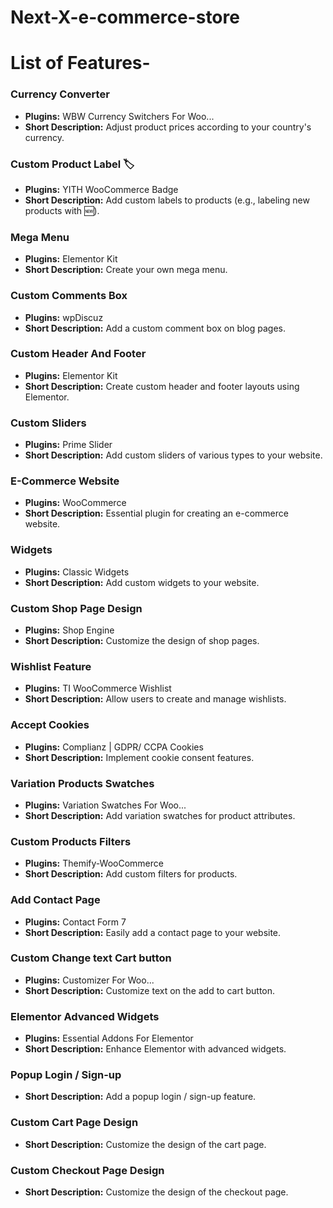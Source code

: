 # Next-X-e-commerce-store

# List of Features-

### Currency Converter

- **Plugins:** WBW Currency Switchers For Woo...
- **Short Description:** Adjust product prices according to your country's currency.

### Custom Product Label 🏷️

- **Plugins:** YITH WooCommerce Badge
- **Short Description:** Add custom labels to products (e.g., labeling new products with 🆕).

### Mega Menu

- **Plugins:** Elementor Kit
- **Short Description:** Create your own mega menu.

### Custom Comments Box

- **Plugins:** wpDiscuz
- **Short Description:** Add a custom comment box on blog pages.

### Custom Header And Footer

- **Plugins:** Elementor Kit
- **Short Description:** Create custom header and footer layouts using Elementor.

### Custom Sliders

- **Plugins:** Prime Slider
- **Short Description:** Add custom sliders of various types to your website.

### E-Commerce Website

- **Plugins:** WooCommerce
- **Short Description:** Essential plugin for creating an e-commerce website.

### Widgets

- **Plugins:** Classic Widgets
- **Short Description:** Add custom widgets to your website.

### Custom Shop Page Design

- **Plugins:** Shop Engine
- **Short Description:** Customize the design of shop pages.

### Wishlist Feature

- **Plugins:** TI WooCommerce Wishlist
- **Short Description:** Allow users to create and manage wishlists.

### Accept Cookies

- **Plugins:** Complianz | GDPR/ CCPA Cookies
- **Short Description:** Implement cookie consent features.

### Variation Products Swatches

- **Plugins:** Variation Swatches For Woo...
- **Short Description:** Add variation swatches for product attributes.

### Custom Products Filters

- **Plugins:** Themify-WooCommerce
- **Short Description:** Add custom filters for products.

### Add Contact Page

- **Plugins:** Contact Form 7
- **Short Description:** Easily add a contact page to your website.

### Custom Change text Cart button

- **Plugins:** Customizer For Woo...
- **Short Description:** Customize text on the add to cart button.

### Elementor Advanced Widgets

- **Plugins:** Essential Addons For Elementor
- **Short Description:** Enhance Elementor with advanced widgets.

### Popup Login / Sign-up

- **Short Description:** Add a popup login / sign-up feature.

### Custom Cart Page Design

- **Short Description:** Customize the design of the cart page.

### Custom Checkout Page Design

- **Short Description:** Customize the design of the checkout page.
